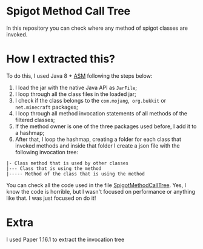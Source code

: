 # Spigot Method Call Tree
In this repository you can check where any method of spigot classes are invoked.

# How I extracted this?
To do this, I used Java 8 + [ASM](https://asm.ow2.io/) following the steps below:

1. I load the jar with the native Java API as `JarFile`;
2. I loop through all the class files in the loaded jar;
3. I check if the class belongs to the `com.mojang`,` org.bukkit` or `net.minecraft` packages;
4. I loop through all method invocation statements of all methods of the filtered classes;
5. If the method owner is one of the three packages used before, I add it to a hashmap;
6. After that, I loop the hashmap, creating a folder for each class that invoked methods and inside that folder I create a json file with the following invocation tree:
```
|- Class method that is used by other classes
|--- Class that is using the method
|----- Method of the class that is using the method
```

You can check all the code used in the file [SpigotMethodCallTree](./SpigotMethodCallTree.java). Yes, I know the code is horrible, but I wasn't focused on performance or anything like that. I was just focused on do it!

# Extra
I used Paper 1.16.1 to extract the invocation tree